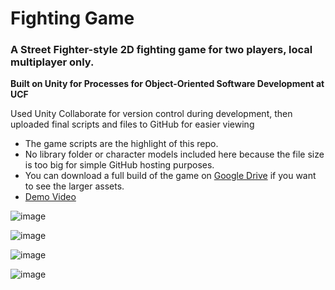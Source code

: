 # Fighting Game
### A Street Fighter-style 2D fighting game for two players, local multiplayer only.


**Built on Unity for Processes for Object-Oriented Software Development at UCF**

Used Unity Collaborate for version control during development, then uploaded final scripts and files to GitHub for easier viewing

- The game scripts are the highlight of this repo.
- No library folder or character models included here because the file size is too big for simple GitHub hosting purposes. 
- You can download a full build of the game on [Google Drive](https://drive.google.com/drive/folders/19IdfxRztS0PpmPCgUkQE2i4F4WN_IzsE?usp=sharing) if you want to see the larger assets.
- [Demo Video](https://youtu.be/P9pfSAaGxIs)

![image](https://user-images.githubusercontent.com/73561858/164801205-8d215e88-d42c-4ccb-ba46-7d5a06448497.png)

![image](https://user-images.githubusercontent.com/73561858/164801241-75717613-7998-4ff4-ac70-3c574429478b.png)

![image](https://user-images.githubusercontent.com/73561858/164801300-9aeb3fff-db91-4d8a-9fab-5517ca135f3b.png)

![image](https://user-images.githubusercontent.com/73561858/164801285-eb96f888-79fd-458d-ab0c-738831e3b698.png)
